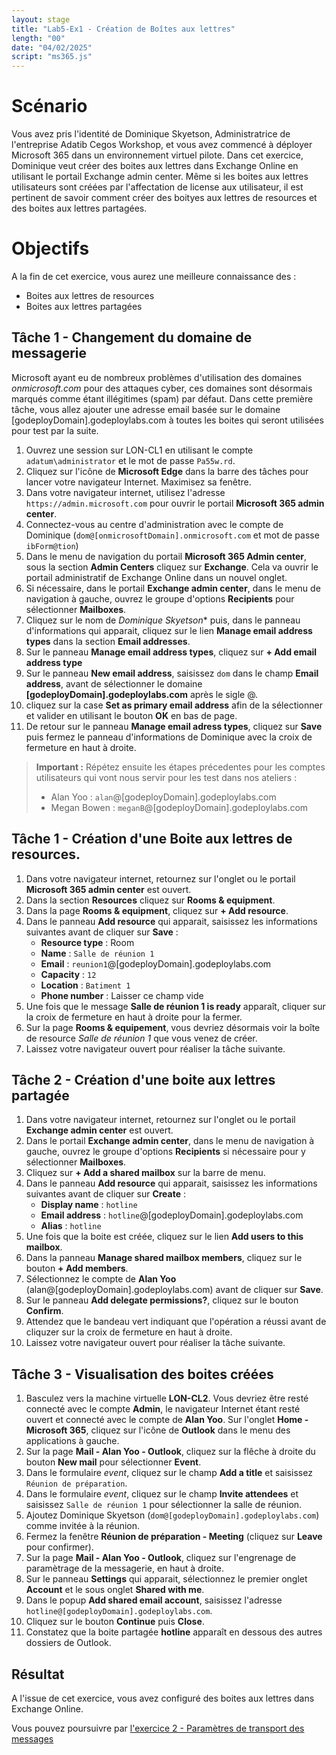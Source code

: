 ```yaml
---
layout: stage
title: "Lab5-Ex1 - Création de Boîtes aux lettres"
length: "00"
date: "04/02/2025"
script: "ms365.js"
---
```

# Scénario
Vous avez pris l'identité de Dominique Skyetson, Administratrice de l'entreprise Adatib Cegos Workshop, et vous avez commencé à déployer Microsoft 365 dans un environnement virtuel pilote. Dans cet exercice, Dominique veut créer des boites aux lettres dans Exchange Online en utilisant le portail Exchange admin center. Même si les boites aux lettres utilisateurs sont créées par l'affectation de license aux utilisateur, il est pertinent de savoir comment créer des boityes aux lettres de resources et des boites aux lettres partagées.  

# Objectifs
A la fin de cet exercice, vous aurez une meilleure connaissance des :
- Boites aux lettres de resources
- Boites aux lettres partagées

## Tâche 1 - Changement du domaine de messagerie
Microsoft ayant eu de nombreux problèmes d'utilisation des domaines *onmicrosoft.com* pour des attaques cyber, ces domaines sont désormais marqués comme étant illégitimes (spam) par défaut. Dans cette première tâche, vous allez ajouter une adresse email basée sur le domaine [godeployDomain].godeploylabs.com à toutes les boites qui seront utilisées pour test par la suite.
1. Ouvrez une session sur LON-CL1 en utilisant le compte ```adatum\administrator``` et le mot de passe ```Pa55w.rd```.
1. Cliquez sur l'icône de **Microsoft Edge** dans la barre des tâches pour lancer votre navigateur Internet. Maximisez sa fenêtre.
1. Dans votre navigateur internet, utilisez l'adresse ```https://admin.microsoft.com``` pour ouvrir le portail **Microsoft 365 admin center**.
1. Connectez-vous au centre d'administration avec le compte de Dominique (```dom@[onmicrosoftDomain].onmicrosoft.com``` et mot de passe ```ibForm@tion```)
1. Dans le menu de navigation du portail **Microsoft 365 Admin center**, sous la section **Admin Centers** cliquez sur **Exchange**. Cela va ouvrir le portail administratif de Exchange Online dans un nouvel onglet.
1. Si nécessaire, dans le portail **Exchange admin center**, dans le menu de navigation à gauche, ouvrez le groupe d'options **Recipients** pour sélectionner **Mailboxes**.
1. Cliquez sur le nom de *Dominique Skyetson** puis, dans le panneau d'informations qui apparait, cliquez sur le lien **Manage email address types** dans la section **Email addresses**.
1. Sur le panneau **Manage email address types**, cliquez sur **+ Add email address type**
1. Sur le panneau **New email address**, saisissez ```dom``` dans le champ **Email address**, avant de sélectionner le domaine **[godeployDomain].godeploylabs.com** après le sigle @.
1. cliquez sur la case **Set as primary email address** afin de la sélectionner et valider en utilisant le bouton **OK** en bas de page.
1. De retour sur le panneau **Manage email adress types**, cliquez sur **Save** puis fermez le panneau d'informations de Dominique avec la croix de fermeture en haut à droite.  
>**Important :** Répétez ensuite les étapes précedentes pour les comptes utilisateurs qui vont nous servir pour les test dans nos ateliers :
>- Alan Yoo : ```alan```@[godeployDomain].godeploylabs.com
>- Megan Bowen  : ```meganB```@[godeployDomain].godeploylabs.com

## Tâche 1 - Création d'une Boite aux lettres de resources.
1. Dans votre navigateur internet, retournez sur l'onglet ou le portail **Microsoft 365 admin center** est ouvert.
1. Dans la section **Resources** cliquez sur **Rooms & equipment**.
1. Dans la page **Rooms & equipment**, cliquez sur **+ Add resource**.
1. Dans le panneau **Add resource** qui apparait, saisissez les informations suivantes avant de cliquer sur **Save** :  
	- **Resource type** : Room 
	- **Name** : ```Salle de réunion 1``` 
	- **Email** : ```reunion1```@[godeployDomain].godeploylabs.com 
	- **Capacity** : ```12``` 
	- **Location** : ```Batiment 1``` 
	- **Phone number** : Laisser ce champ vide 
1. Une fois que le message **Salle de réunion 1 is ready** apparaît, cliquer sur la croix de fermeture en haut à droite pour la fermer.
1. Sur la page **Rooms & equipement**, vous devriez désormais voir la boîte de resource *Salle de réunion 1* que vous venez de créer.  
1. Laissez votre navigateur ouvert pour réaliser la tâche suivante.

## Tâche 2 - Création d'une boite aux lettres partagée
1. Dans votre navigateur internet, retournez sur l'onglet ou le portail **Exchange admin center** est ouvert.
1. Dans le portail **Exchange admin center**, dans le menu de navigation à gauche, ouvrez le groupe d'options **Recipients** si nécessaire pour y sélectionner **Mailboxes**.
1. Cliquez sur **+ Add a shared mailbox** sur la barre de menu.
1. Dans le panneau **Add resource** qui apparait, saisissez les informations suivantes avant de cliquer sur **Create** : 
	- **Display name** : ```hotline``` 
	- **Email address** : ```hotline```@[godeployDomain].godeploylabs.com 
	- **Alias** : ```hotline``` 
1. Une fois que la boite est créée, cliquez sur le lien **Add users to this mailbox**.
1. Dans la panneau **Manage shared mailbox members**, cliquez sur le bouton **+ Add members**.
1. Sélectionnez le compte de **Alan Yoo** (alan@[godeployDomain].godeploylabs.com) avant de cliquer sur **Save**.
1. Sur le panneau **Add delegate permissions?**, cliquez sur le bouton **Confirm**.
1. Attendez que le bandeau vert indiquant que l'opération a réussi avant de cliquzer sur la croix de fermeture en haut à droite.
1. Laissez votre navigateur ouvert pour réaliser la tâche suivante.  

## Tâche 3 - Visualisation des boites créées
1. Basculez vers la machine virtuelle **LON-CL2**. Vous devriez être resté connecté avec le compte **Admin**, le navigateur Internet étant resté ouvert et connecté avec le compte de **Alan Yoo**. Sur l'onglet **Home - Microsoft 365**, cliquez sur l'icône de **Outlook** dans le menu des applications à gauche.
1. Sur la page **Mail - Alan Yoo - Outlook**, cliquez sur la flêche à droite du bouton **New mail** pour sélectionner **Event**.
1. Dans le formulaire *event*, cliquez sur le champ **Add a title** et saisissez ```Réunion de préparation```.
1. Dans le formulaire *event*, cliquez sur le champ **Invite attendees** et saisissez ```Salle de réunion 1``` pour sélectionner la salle de réunion.
1. Ajoutez Dominique Skyetson (```dom@[godeployDomain].godeploylabs.com```) comme invitée à la réunion.
1. Fermez la fenêtre **Réunion de préparation - Meeting** (cliquez sur **Leave** pour confirmer).
1. Sur la page **Mail - Alan Yoo - Outlook**, cliquez sur l'engrenage de paramètrage de la messagerie, en haut à droite.
1. Sur le panneau **Settings** qui apparait, sélectionnez le premier onglet **Account** et le sous onglet **Shared with me**.
1. Dans le popup **Add shared email account**, saisissez l'adresse ```hotline@[godeployDomain].godeploylabs.com```.
1. Cliquez sur le bouton **Continue** puis **Close**.
1. Constatez que la boite partagée **hotline** apparaît en dessous des autres dossiers de Outlook.

## Résultat
A l'issue de cet exercice, vous avez configuré des boites aux lettres dans Exchange Online.

Vous pouvez poursuivre par [l'exercice 2 - Paramètres de transport des messages](lab5e2)